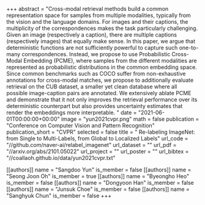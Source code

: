 +++
abstract = "Cross-modal retrieval methods build a common representation space for samples from multiple modalities, typically from the vision and the language domains. For images and their captions, the multiplicity of the correspondences makes the task particularly challenging. Given an image (respectively a caption), there are multiple captions (respectively images) that equally make sense. In this paper, we argue that deterministic functions are not sufficiently powerful to capture such one-to-many correspondences. Instead, we propose to use Probabilistic Cross-Modal Embedding (PCME), where samples from the different modalities are represented as probabilistic distributions in the common embedding space. Since common benchmarks such as COCO suffer from non-exhaustive annotations for cross-modal matches, we propose to additionally evaluate retrieval on the CUB dataset, a smaller yet clean database where all possible image-caption pairs are annotated. We extensively ablate PCME and demonstrate that it not only improves the retrieval performance over its deterministic counterpart but also provides uncertainty estimates that render the embeddings more interpretable. "
date = "2021-06-01T00:00:00+00:00"
image = "yun2021cvpr.png"
math = false
publication = "Conference on Computer Vision and Pattern Recognition"
publication_short = "CVPR"
selected = false
title = "	Re-labeling ImageNet: from Single to Multi-Labels, from Global to Localized Labels"
url_code = "//github.com/naver-ai/relabel_imagenet"
url_dataset = ""
url_pdf = "//arxiv.org/abs/2101.05022"
url_project = ""
url_poster = ""
url_bibtex = "//coallaoh.github.io/data/yun2021cvpr.txt"

[[authors]]
    name = "Sangdoo Yun"
    is_member = false
[[authors]]
    name = "Seong Joon Oh"
    is_member = true
[[authors]]
    name = "Byeongho Heo"
    is_member = false
[[authors]]
    name = "Dongyoon Han"
    is_member = false
[[authors]]
    name = "Junsuk Choe"
    is_member = false
[[authors]]
    name = "Sanghyuk Chun"
    is_member = false
+++
